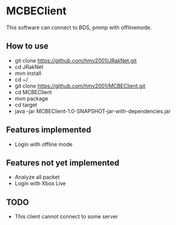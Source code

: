 # MCBEClient

This software can connect to BDS, pmmp with offlinemode.

## How to use
* git clone https://github.com/hmy2001/JRakNet.git
* cd JRakNet
* mvn install
* cd ~/
* git clone https://github.com/hmy2001/MCBEClient.git
* cd MCBEClient
* mvn package
* cd target
* java -jar MCBEClient-1.0-SNAPSHOT-jar-with-dependencies.jar

## Features implemented
* Login with offline mode

## Features not yet implemented
* Analyze all packet
* Login with Xbox Live

## TODO
* This client cannot connect to some server